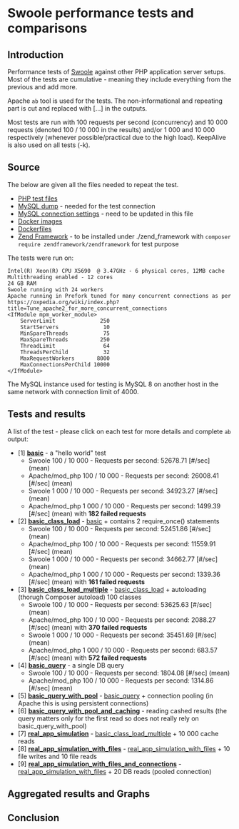 # Swoole performance tests and comparisons

## Introduction

Performance tests of [Swoole](https://www.swoole.co.uk/) against other PHP application server setups. Most of the tests are cumulative - meaning they include everything from the previous and add more.

Apache `ab` tool is used for the tests. The non-informational and repeating part is cut and replaced with [...] in the outputs.

Most tests are run with 100 requests per second (concurrency) and 10 000 requests (denoted 100 / 10 000 in the results) and/or 1 000 and 10 000 respectively (whenever possible/practical due to the high load). KeepAlive is also used on all tests (-k).

## Source

The below are given all the files needed to repeat the test.

- [PHP test files](https://github.com/kenashkov/swoole-performance-tests/)
- [MySQL dump](https://github.com/kenashkov/swoole-performance-tests/blob/master/test_db_dump.sql) - needed for the test connection
- [MySQL connection settings](https://github.com/kenashkov/swoole-performance-tests/blob/master/conn_settings.php) - need to be updated in this file
- [Docker images](https://cloud.docker.com/u/kenashkov/repository/docker/kenashkov/php-tests)
- [Dockerfiles](https://github.com/kenashkov/php-tests-dockerfiles)
- [Zend Framework](https://framework.zend.com/downloads) - to be installed under ./zend_framework with `composer require zendframework/zendframework` for test purpose

The tests were run on:
```
Intel(R) Xeon(R) CPU X5690  @ 3.47GHz - 6 physical cores, 12MB cache
Multithreading enabled - 12 cores
24 GB RAM
Swoole running with 24 workers
Apache running in Prefork tuned for many concurrent connections as per https://oxpedia.org/wiki/index.php?title=Tune_apache2_for_more_concurrent_connections
<IfModule mpm_worker_module>
    ServerLimit              250
    StartServers              10
    MinSpareThreads           75
    MaxSpareThreads          250 
    ThreadLimit               64
    ThreadsPerChild           32
    MaxRequestWorkers       8000
    MaxConnectionsPerChild 10000
</IfModule>
```

The MySQL instance used for testing is MySQL 8 on another host in the same network with connection limit of 4000.

## Tests and results

A list of the test - please click on each test for more details and complete `ab` output:
- [1] **[basic](./basic/)** - a "hello world" test
  - Swoole 100 / 10 000 - Requests per second: 52678.71 [#/sec] (mean)
  - Apache/mod_php 100 / 10 000 - Requests per second: 26008.41 [#/sec] (mean)
  - Swoole 1 000 / 10 000 - Requests per second: 34923.27 [#/sec] (mean)
  - Apache/mod_php 1 000 / 10 000 - Requests per second: 1499.39 [#/sec] (mean) with **182 failed requests**
- [2] **[basic_class_load](./basic_class_load/)** - [basic](./basic/) + contains 2 require_once() statements
  - Swoole 100 / 10 000 - Requests per second: 52451.86 [#/sec] (mean)
  - Apache/mod_php 100 / 10 000 - Requests per second: 11559.91 [#/sec] (mean)
  - Swoole 1 000 / 10 000 - Requests per second: 34662.77 [#/sec] (mean)
  - Apache/mod_php 1 000 / 10 000 - Requests per second: 1339.36 [#/sec] (mean) with **161 failed requests**
- [3] **[basic_class_load_multiple](./basic_class_load_multiple/)** - [basic_class_load](./basic_class_load/) + autoloading (thorugh Composer autoload) 100 classes 
  - Swoole 100 / 10 000 - Requests per second: 53625.63 [#/sec] (mean)
  - Apache/mod_php 100 / 10 000 - Requests per second: 2088.27 [#/sec] (mean) with **370 failed requests**
  - Swoole 1 000 / 10 000 - Requests per second: 35451.69 [#/sec] (mean)
  - Apache/mod_php 1 000 / 10 000 - Requests per second: 683.57 [#/sec] (mean) with **572 failed requests**
- [4] **[basic_query](./basic_query/)** - a single DB query
  - Swoole 100 / 10 000 - Requests per second: 1804.08 [#/sec] (mean)
  - Apache/mod_php 100 / 10 000 - Requests per second: 1314.86 [#/sec] (mean)
- [5] **[basic_query_with_pool](./basic_query_with_pool/)** - [basic_query](./basic_query/) + connection pooling (in Apache this is using persistent connections)
- [6] **[basic_query_with_pool_and_caching](./basic_query_with_pool_and_caching)** - reading cashed results (the query matters only for the first read so does not really rely on basic_query_with_pool)
- [7] **[real_app_simulation](./real_app_simulation/)** - [basic_class_load_multiple](./basic_class_load_multiple/) + 10 000 cache reads
- [8] **[real_app_simulation_with_files](./real_app_simulation_with_files/)** - [real_app_simulation_with_files](./real_app_simulation_with_files/) + 10 file writes and 10 file reads
- [9] **[real_app_simulation_with_files_and_connections](./real_app_simulation_with_files_and_connections/)** - [real_app_simulation_with_files](./real_app_simulation_with_files/) + 20 DB reads (pooled connection)


## Aggregated results and Graphs


## Conclusion
